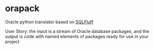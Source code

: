 # orapack
Oracle python translator based on [SQLFluff](https://github.com/sqlfluff/sqlfluff/)

User Story: the input is a stream of Oracle database packages, and the output is code with named elements of packages ready for use in your project